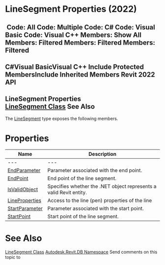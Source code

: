 # LineSegment Properties (2022)

﻿
 Code: All Code: Multiple Code: C# Code: Visual Basic Code: Visual C++  Members: Show All Members: Filtered Members: Filtered Members: Filtered   
---  
C#Visual BasicVisual C++
Include Protected MembersInclude Inherited Members
Revit 2022 API  
---  
LineSegment Properties  
[LineSegment Class](d67cd999-109a-9465-39d0-99bba3e775cf.md "LineSegment Class") See Also  
---  
The [LineSegment](d67cd999-109a-9465-39d0-99bba3e775cf.md "LineSegment Class") type exposes the following members.
# Properties
| Name | Description |
| --- | --- |
| --- | --- | --- |
| [EndParameter](9a3656de-d950-4bd5-4efe-fc7ea4c5c934.md "EndParameter Property") | Parameter associated with the end point. |
| [EndPoint](fa84492f-aaea-004c-2443-d02b6ca83c1d.md "EndPoint Property") | End point of the line segment. |
| [IsValidObject](17545bd6-06d9-b18f-ccbf-af6649ffb4bd.md "IsValidObject Property") | Specifies whether the .NET object represents a valid Revit entity. |
| [LineProperties](a163a075-7b43-68b0-756c-673b695b1ce1.md "LineProperties Property") | Access to the line (pen) properties of the line |
| [StartParameter](0b81c906-30de-5d34-fe23-1d30bf1c47bc.md "StartParameter Property") | Parameter associated with the start point. |
| [StartPoint](63de5878-c194-2219-8463-c656325af84a.md "StartPoint Property") | Start point of the line segment. |

# See Also
[LineSegment Class](d67cd999-109a-9465-39d0-99bba3e775cf.md "LineSegment Class")
[Autodesk.Revit.DB Namespace](87546ba7-461b-c646-cbb1-2cb8f5bff8b2.md "Autodesk.Revit.DB Namespace")
Send comments on this topic to 